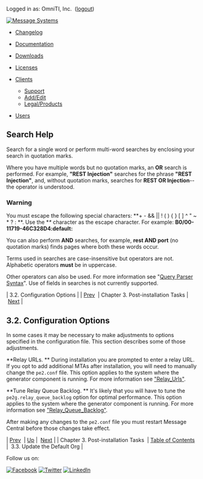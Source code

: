 Logged in as: OmniTI, Inc.  ([logout](https://support.messagesystems.com/logout.php))

[![Message Systems](https://support.messagesystems.com/images/ms-white205.png)](https://support.messagesystems.com/start.php) 

*   [Changelog](https://support.messagesystems.com/start.php?show=changelog)
*   [Documentation](https://support.messagesystems.com/docs/)
*   [Downloads](https://support.messagesystems.com/start.php)

*   [Licenses](https://support.messagesystems.com/license_summary.php)
*   <a href="">Clients</a>
    *   [Support](https://support.messagesystems.com/cs.php)
    *   [Add/Edit](https://support.messagesystems.com/edit_client.php)
    *   [Legal/Products](https://support.messagesystems.com/edit_products.php)
*   [Users](https://support.messagesystems.com/edit_customer.php)

## Search Help

Search for a single word or perform multi-word searches by enclosing your search in quotation marks.

Where you have multiple words but no quotation marks, an **OR** search is performed. For example, **"REST Injection"** searches for the phrase **"REST Injection"**, and, without quotation marks, searches for **REST OR Injection**--the operator is understood.

### Warning

You must escape the following special characters: **+ - && || ! ( ) { } [ ] ^ " ~ * ? : \**. Use the **\** character as the escape character. For example: **B0/00-11719-46C328D4\:default\:**

You can also perform **AND** searches, for example, **rest AND port** (no quotation marks) finds pages where both these words occur.

Terms used in searches are case-insensitive but operators are not. Alphabetic operators **must** be in uppercase.

Other operators can also be used. For more information see "[Query Parser Syntax](https://lucene.apache.org/core/old_versioned_docs/versions/3_0_0/queryparsersyntax.html)". Use of fields in searches is not currently supported.

| 3.2. Configuration Options |
| [Prev](mc-post-installation.php)  | Chapter 3. Post-installation Tasks |  [Next](mc-post-org.php) |

## 3.2. Configuration Options

In some cases it may be necessary to make adjustments to options specified in the configuration file. This section describes some of those adjustments.

**Relay URLs. ** During installation you are prompted to enter a relay URL. If you opt to add additional MTAs after installation, you will need to manually change the `pe2.conf` file. This option applies to the system where the generator component is running. For more information see ["Relay_Urls"](https://support.messagesystems.com/docs/web-mc/conf.mcg.relay_urls.php).

**Tune Relay Queue Backlog. ** It's likely that you will have to tune the `pe2g.relay_queue_backlog` option for optimal performance. This option applies to the system where the generator component is running. For more information see ["Relay_Queue_Backlog"](https://support.messagesystems.com/docs/web-mc/conf.mcg.relay_queue_backlog.php).

After making any changes to the `pe2.conf` file you must restart Message Central before those changes take effect.

| [Prev](mc-post-installation.php)  | [Up](mc-post-installation.php) |  [Next](mc-post-org.php) |
| Chapter 3. Post-installation Tasks  | [Table of Contents](index.php) |  3.3. Update the Default Org |

Follow us on:

[![Facebook](https://support.messagesystems.com/images/icon-facebook.png)](http://www.facebook.com/messagesystems) [![Twitter](https://support.messagesystems.com/images/icon-twitter.png)](http://twitter.com/#!/MessageSystems) [![LinkedIn](https://support.messagesystems.com/images/icon-linkedin.png)](http://www.linkedin.com/company/message-systems)